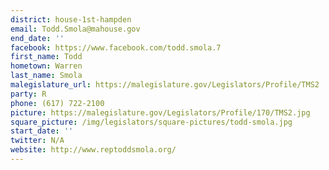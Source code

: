 ```yaml
---
district: house-1st-hampden
email: Todd.Smola@mahouse.gov
end_date: ''
facebook: https://www.facebook.com/todd.smola.7
first_name: Todd
hometown: Warren
last_name: Smola
malegislature_url: https://malegislature.gov/Legislators/Profile/TMS2
party: R
phone: (617) 722-2100
picture: https://malegislature.gov/Legislators/Profile/170/TMS2.jpg
square_picture: /img/legislators/square-pictures/todd-smola.jpg
start_date: ''
twitter: N/A
website: http://www.reptoddsmola.org/
---
```

